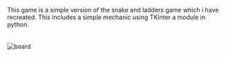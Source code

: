 This game is a simple version of the snake and ladders game which i have recreated. This includes a simple mechanic using TKinter a module in python.
<br>
<br>
<br>
![board](https://github.com/user-attachments/assets/4f549e8d-e43a-40bf-803d-e8c6e1a1fc46)
